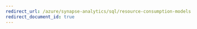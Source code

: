 ```yaml
---
redirect_url: /azure/synapse-analytics/sql/resource-consumption-models
redirect_document_id: true
---
```

